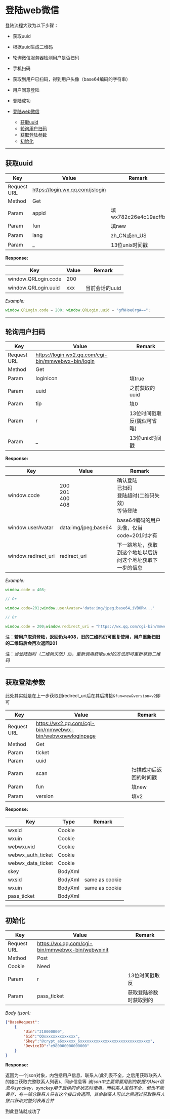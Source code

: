 # 登陆web微信

登陆流程大致为以下步骤：

- 获取uuid
- 根据uuid生成二维码
- 轮询微信服务器检测用户是否扫码
- 手机扫码
- 获取到用户已扫码，得到用户头像（base64编码的字符串）
- 用户同意登陆
- 登陆成功

- [登陆web微信](#%e7%99%bb%e9%99%86web%e5%be%ae%e4%bf%a1)
  - [获取uuid](#%e8%8e%b7%e5%8f%96uuid)
  - [轮询用户扫码](#%e8%bd%ae%e8%af%a2%e7%94%a8%e6%88%b7%e6%89%ab%e7%a0%81)
  - [获取登陆参数](#%e8%8e%b7%e5%8f%96%e7%99%bb%e9%99%86%e5%8f%82%e6%95%b0)
  - [初始化](#%e5%88%9d%e5%a7%8b%e5%8c%96)

---

## 获取uuid

| Key         | Value                             | Remark               |
| ----------- | --------------------------------- | -------------------- |
| Request URL | <https://login.wx.qq.com/jslogin> |                      |
| Method      | Get                               |                      |
| Param       | appid                             | 填wx782c26e4c19acffb |
| Param       | fun                               | 填new                |
| Param       | lang                              | zh_CN或en_US         |
| Param       | _                                 | 13位unix时间戳       |

**Response:**

| Key                 | Value | Remark         |
| ------------------- | ----- | -------------- |
| window.QRLogin.code | 200   |                |
| window.QRLogin.uuid | xxx   | 当前会话的uuid |

*Example:*

``` javascript
window.QRLogin.code = 200; window.QRLogin.uuid = "gfNHoe0rgA==";
```

---

## 轮询用户扫码

| Key         | Value                                                | Remark                     |
| ----------- | ---------------------------------------------------- | -------------------------- |
| Request URL | <https://login.wx2.qq.com/cgi-bin/mmwebwx-bin/login> |                            |
| Method      | Get                                                  |                            |
| Param       | loginicon                                            | 填true                     |
| Param       | uuid                                                 | 之前获取的uuid             |
| Param       | tip                                                  | 填0                        |
| Param       | r                                                    | 13位时间戳取反(貌似可省略) |
| Param       | _                                                    | 13位unix时间戳             |

**Response:**

| Key                 | Value                       | Remark                                                     |
| ------------------- | --------------------------- | ---------------------------------------------------------- |
| window.code         | 200<br/>201<br/>400<br/>408 | 确认登陆<br/>已扫码<br/>登陆超时(二维码失效)<br/>等待登陆  |
| window.userAvatar   | data:img/jpeg;base64        | base64编码的用户头像，仅当code=201时才有                   |
| window.redirect_uri | redirect_uri                | 下一跳地址，获取到这个地址以后访问这个地址获取下一步的信息 |

*Example:*

``` javascript
window.code = 408;

// Or

window.code=201;window.userAvatar='data:img/jpeg;base64,iVBORw...'

// Or

window.code = 200;window.redirect_uri = "https://wx.qq.com/cgi-bin/mmwebwx-bin/webwxnewloginpage?ticket=Aeuxxxxxxxxxxxxxxxxxxxx@qrticket_0&uuid=Yaxxx-xxxx==&lang=zh_&scan=1560000000";
```

注：**若用户取消登陆，返回仍为408，旧的二维码仍可重复使用，用户重新扫旧的二维码后会再次返回201**

注：*当登陆超时（二维码失效）后，重新调用获取uuid的方法即可重新拿到二维码*

---

## 获取登陆参数

此处其实就是在上一步获取到redirect_uri后在其后拼接```&fun=new&version=v2```即可

| Key         | Value                                                      | Remark                 |
| ----------- | ---------------------------------------------------------- | ---------------------- |
| Request URL | <https://wx2.qq.com/cgi-bin/mmwebwx-bin/webwxnewloginpage> |                        |
| Method      | Get                                                        |                        |
| Param       | ticket                                                     |                        |
| Param       | uuid                                                       |                        |
| Param       | scan                                                       | 扫描成功后返回的时间戳 |
| Param       | fun                                                        | 填new                  |
| Param       | version                                                    | 填v2                   |

**Response:**

| Key               | Type    | Remark         |
| ----------------- | ------- | -------------- |
| wxsid             | Cookie  |                |
| wxuin             | Cookie  |                |
| webwxuvid         | Cookie  |                |
| webwx_auth_ticket | Cookie  |                |
| webwx_data_ticket | Cookie  |                |
| skey              | BodyXml |                |
| wxsid             | BodyXml | same as cookie |
| wxuin             | BodyXml | same as cookie |
| pass_ticket       | BodyXml |                |

---

## 初始化

| Key         | Value                                             | Remark                 |
| ----------- | ------------------------------------------------- | ---------------------- |
| Request URL | <https://wx.qq.com/cgi-bin/mmwebwx-bin/webwxinit> |                        |
| Method      | Post                                              |                        |
| Cookie      | Need                                              |                        |
| Param       | r                                                 | 13位时间戳取反         |
| Param       | pass_ticket                                       | 获取登陆参数时获取到的 |

*Body (json):*

``` json
{"BaseRequest":
    {
        "Uin":"210000000",
        "Sid":"QQxxxxxxxxxxxxxx",
        "Skey":"@crypt_a6xxxxxx_6xxxxxxxxxxxxxxxxxxxxxxxxxxxxxxx",
        "DeviceID":"e980000000000000"
    }
}
```

**Response:**

返回为一个json对象，内包括用户信息、联系人(此列表不全，之后用获取联系人的接口获取完整联系人列表)、同步信息等
*该json中主要需要用到的数据为User信息与synckey，synckey用于后续同步状态时使用，而联系人虽然不全，但也不能丢弃，有一部分联系人只有这个接口会返回，其余联系人可以之后通过获取联系人接口获取完整列表再合并*

到此登陆就成功了
